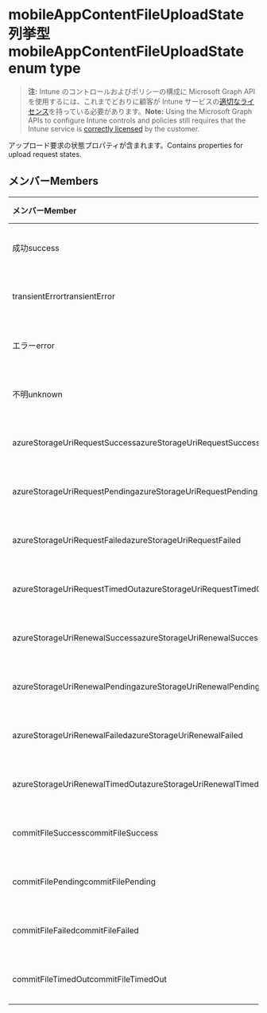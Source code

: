# <a name="mobileappcontentfileuploadstate-enum-type"></a><span data-ttu-id="a93d4-101">mobileAppContentFileUploadState 列挙型</span><span class="sxs-lookup"><span data-stu-id="a93d4-101">mobileAppContentFileUploadState enum type</span></span>

> <span data-ttu-id="a93d4-102">**注:** Intune のコントロールおよびポリシーの構成に Microsoft Graph API を使用するには、これまでどおりに顧客が Intune サービスの[適切なライセンス](https://go.microsoft.com/fwlink/?linkid=839381)を持っている必要があります。</span><span class="sxs-lookup"><span data-stu-id="a93d4-102">**Note:** Using the Microsoft Graph APIs to configure Intune controls and policies still requires that the Intune service is [correctly licensed](https://go.microsoft.com/fwlink/?linkid=839381) by the customer.</span></span>

<span data-ttu-id="a93d4-103">アップロード要求の状態プロパティが含まれます。</span><span class="sxs-lookup"><span data-stu-id="a93d4-103">Contains properties for upload request states.</span></span>
## <a name="members"></a><span data-ttu-id="a93d4-104">メンバー</span><span class="sxs-lookup"><span data-stu-id="a93d4-104">Members</span></span>
|<span data-ttu-id="a93d4-105">メンバー</span><span class="sxs-lookup"><span data-stu-id="a93d4-105">Member</span></span>|<span data-ttu-id="a93d4-106">値</span><span class="sxs-lookup"><span data-stu-id="a93d4-106">Value</span></span>|<span data-ttu-id="a93d4-107">説明</span><span class="sxs-lookup"><span data-stu-id="a93d4-107">Description</span></span>|
|:---|:---|:---|
|<span data-ttu-id="a93d4-108">成功</span><span class="sxs-lookup"><span data-stu-id="a93d4-108">success</span></span>|<span data-ttu-id="a93d4-109">0</span><span class="sxs-lookup"><span data-stu-id="a93d4-109">0%</span></span>|<span data-ttu-id="a93d4-110">まだ文書化されていません</span><span class="sxs-lookup"><span data-stu-id="a93d4-110">Not yet documented</span></span>|
|<span data-ttu-id="a93d4-111">transientError</span><span class="sxs-lookup"><span data-stu-id="a93d4-111">transientError</span></span>|<span data-ttu-id="a93d4-112">1</span><span class="sxs-lookup"><span data-stu-id="a93d4-112">-1</span></span>|<span data-ttu-id="a93d4-113">まだ文書化されていません</span><span class="sxs-lookup"><span data-stu-id="a93d4-113">Not yet documented</span></span>|
|<span data-ttu-id="a93d4-114">エラー</span><span class="sxs-lookup"><span data-stu-id="a93d4-114">error</span></span>|<span data-ttu-id="a93d4-115">2</span><span class="sxs-lookup"><span data-stu-id="a93d4-115">-2</span></span>|<span data-ttu-id="a93d4-116">まだ文書化されていません</span><span class="sxs-lookup"><span data-stu-id="a93d4-116">Not yet documented</span></span>|
|<span data-ttu-id="a93d4-117">不明</span><span class="sxs-lookup"><span data-stu-id="a93d4-117">unknown</span></span>|<span data-ttu-id="a93d4-118">3</span><span class="sxs-lookup"><span data-stu-id="a93d4-118">"3"</span></span>|<span data-ttu-id="a93d4-119">まだ文書化されていません</span><span class="sxs-lookup"><span data-stu-id="a93d4-119">Not yet documented</span></span>|
|<span data-ttu-id="a93d4-120">azureStorageUriRequestSuccess</span><span class="sxs-lookup"><span data-stu-id="a93d4-120">azureStorageUriRequestSuccess</span></span>|<span data-ttu-id="a93d4-121">100</span><span class="sxs-lookup"><span data-stu-id="a93d4-121">100%</span></span>|<span data-ttu-id="a93d4-122">まだ文書化されていません</span><span class="sxs-lookup"><span data-stu-id="a93d4-122">Not yet documented</span></span>|
|<span data-ttu-id="a93d4-123">azureStorageUriRequestPending</span><span class="sxs-lookup"><span data-stu-id="a93d4-123">azureStorageUriRequestPending</span></span>|<span data-ttu-id="a93d4-124">101</span><span class="sxs-lookup"><span data-stu-id="a93d4-124">10.1</span></span>|<span data-ttu-id="a93d4-125">まだ文書化されていません</span><span class="sxs-lookup"><span data-stu-id="a93d4-125">Not yet documented</span></span>|
|<span data-ttu-id="a93d4-126">azureStorageUriRequestFailed</span><span class="sxs-lookup"><span data-stu-id="a93d4-126">azureStorageUriRequestFailed</span></span>|<span data-ttu-id="a93d4-127">102</span><span class="sxs-lookup"><span data-stu-id="a93d4-127">10.2</span></span>|<span data-ttu-id="a93d4-128">まだ文書化されていません</span><span class="sxs-lookup"><span data-stu-id="a93d4-128">Not yet documented</span></span>|
|<span data-ttu-id="a93d4-129">azureStorageUriRequestTimedOut</span><span class="sxs-lookup"><span data-stu-id="a93d4-129">azureStorageUriRequestTimedOut</span></span>|<span data-ttu-id="a93d4-130">103</span><span class="sxs-lookup"><span data-stu-id="a93d4-130">10.3</span></span>|<span data-ttu-id="a93d4-131">まだ文書化されていません</span><span class="sxs-lookup"><span data-stu-id="a93d4-131">Not yet documented</span></span>|
|<span data-ttu-id="a93d4-132">azureStorageUriRenewalSuccess</span><span class="sxs-lookup"><span data-stu-id="a93d4-132">azureStorageUriRenewalSuccess</span></span>|<span data-ttu-id="a93d4-133">200</span><span class="sxs-lookup"><span data-stu-id="a93d4-133">200</span></span>|<span data-ttu-id="a93d4-134">まだ文書化されていません</span><span class="sxs-lookup"><span data-stu-id="a93d4-134">Not yet documented</span></span>|
|<span data-ttu-id="a93d4-135">azureStorageUriRenewalPending</span><span class="sxs-lookup"><span data-stu-id="a93d4-135">azureStorageUriRenewalPending</span></span>|<span data-ttu-id="a93d4-136">201</span><span class="sxs-lookup"><span data-stu-id="a93d4-136">"201"</span></span>|<span data-ttu-id="a93d4-137">まだ文書化されていません</span><span class="sxs-lookup"><span data-stu-id="a93d4-137">Not yet documented</span></span>|
|<span data-ttu-id="a93d4-138">azureStorageUriRenewalFailed</span><span class="sxs-lookup"><span data-stu-id="a93d4-138">azureStorageUriRenewalFailed</span></span>|<span data-ttu-id="a93d4-139">202</span><span class="sxs-lookup"><span data-stu-id="a93d4-139">"202"</span></span>|<span data-ttu-id="a93d4-140">まだ文書化されていません</span><span class="sxs-lookup"><span data-stu-id="a93d4-140">Not yet documented</span></span>|
|<span data-ttu-id="a93d4-141">azureStorageUriRenewalTimedOut</span><span class="sxs-lookup"><span data-stu-id="a93d4-141">azureStorageUriRenewalTimedOut</span></span>|<span data-ttu-id="a93d4-142">203</span><span class="sxs-lookup"><span data-stu-id="a93d4-142">203</span></span>|<span data-ttu-id="a93d4-143">まだ文書化されていません</span><span class="sxs-lookup"><span data-stu-id="a93d4-143">Not yet documented</span></span>|
|<span data-ttu-id="a93d4-144">commitFileSuccess</span><span class="sxs-lookup"><span data-stu-id="a93d4-144">commitFileSuccess</span></span>|<span data-ttu-id="a93d4-145">300</span><span class="sxs-lookup"><span data-stu-id="a93d4-145">: 300</span></span>|<span data-ttu-id="a93d4-146">まだ文書化されていません</span><span class="sxs-lookup"><span data-stu-id="a93d4-146">Not yet documented</span></span>|
|<span data-ttu-id="a93d4-147">commitFilePending</span><span class="sxs-lookup"><span data-stu-id="a93d4-147">commitFilePending</span></span>|<span data-ttu-id="a93d4-148">301</span><span class="sxs-lookup"><span data-stu-id="a93d4-148">"301"</span></span>|<span data-ttu-id="a93d4-149">まだ文書化されていません</span><span class="sxs-lookup"><span data-stu-id="a93d4-149">Not yet documented</span></span>|
|<span data-ttu-id="a93d4-150">commitFileFailed</span><span class="sxs-lookup"><span data-stu-id="a93d4-150">commitFileFailed</span></span>|<span data-ttu-id="a93d4-151">302</span><span class="sxs-lookup"><span data-stu-id="a93d4-151">"302"</span></span>|<span data-ttu-id="a93d4-152">まだ文書化されていません</span><span class="sxs-lookup"><span data-stu-id="a93d4-152">Not yet documented</span></span>|
|<span data-ttu-id="a93d4-153">commitFileTimedOut</span><span class="sxs-lookup"><span data-stu-id="a93d4-153">commitFileTimedOut</span></span>|<span data-ttu-id="a93d4-154">303</span><span class="sxs-lookup"><span data-stu-id="a93d4-154">"303"</span></span>|<span data-ttu-id="a93d4-155">まだ文書化されていません</span><span class="sxs-lookup"><span data-stu-id="a93d4-155">Not yet documented</span></span>|








